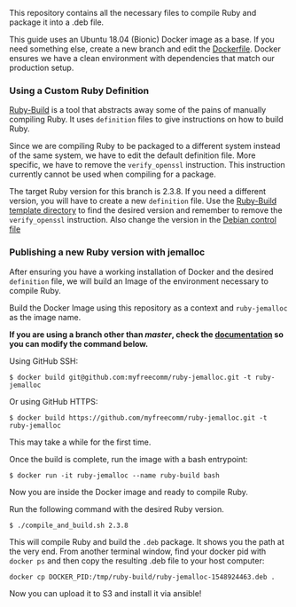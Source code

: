 This repository contains all the necessary files to compile Ruby and package it into a .deb file.

This guide uses an Ubuntu 18.04 (Bionic) Docker image as a base. If you need something else, create a new branch and edit the [Dockerfile](Dockerfile). Docker ensures we have a clean environment with dependencies that match our production setup.

### Using a Custom Ruby Definition

[Ruby-Build](https://github.com/rbenv/ruby-build) is a tool that abstracts away some of the pains of manually compiling Ruby.
It uses `definition` files to give instructions on how to build Ruby.

Since we are compiling Ruby to be packaged to a different system instead of the same system, we have to edit the default definition file.
More specific, we have to remove the `verify_openssl` instruction. This instruction currently cannot be used when compiling for a package.

The target Ruby version for this branch is 2.3.8. If you need a different version, you will have to create a new `definition` file. Use the [Ruby-Build template directory](https://github.com/rbenv/ruby-build/tree/master/share/ruby-build) to find the desired version and remember to remove the `verify_openssl` instruction.
Also change the version in the [Debian control file](DEBIAN/control)

### Publishing a new Ruby version with jemalloc

After ensuring you have a working installation of Docker and the desired `definition` file, we will build an Image of the environment necessary to compile Ruby.

Build the Docker Image using this repository as a context and `ruby-jemalloc` as the image name.

**If you are using a branch other than _master_, check the [documentation](https://docs.docker.com/engine/reference/commandline/build/#git-repositories) so you can modify the command below.**

Using GitHub SSH:

```shell
$ docker build git@github.com:myfreecomm/ruby-jemalloc.git -t ruby-jemalloc
```

Or using GitHub HTTPS:

```shell
$ docker build https://github.com/myfreecomm/ruby-jemalloc.git -t ruby-jemalloc
```

This may take a while for the first time.

Once the build is complete, run the image with a bash entrypoint:

```shell
$ docker run -it ruby-jemalloc --name ruby-build bash
```

Now you are inside the Docker image and ready to compile Ruby.

Run the following command with the desired Ruby version.

```shell
$ ./compile_and_build.sh 2.3.8
```

This will compile Ruby and build the `.deb` package. It shows you the path at the very end. From another terminal window, find your docker pid with `docker ps` and then copy the resulting .deb file to your host computer:

```shell
docker cp DOCKER_PID:/tmp/ruby-build/ruby-jemalloc-1548924463.deb .
```

Now you can upload it to S3 and install it via ansible!
